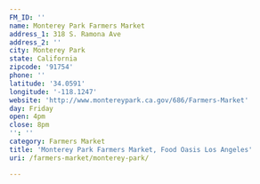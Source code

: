 ```yaml
---
FM_ID: ''
name: Monterey Park Farmers Market
address_1: 318 S. Ramona Ave
address_2: ''
city: Monterey Park
state: California
zipcode: '91754'
phone: ''
latitude: '34.0591'
longitude: '-118.1247'
website: 'http://www.montereypark.ca.gov/686/Farmers-Market'
day: Friday
open: 4pm
close: 8pm
'': ''
category: Farmers Market
title: 'Monterey Park Farmers Market, Food Oasis Los Angeles'
uri: /farmers-market/monterey-park/

---
```


